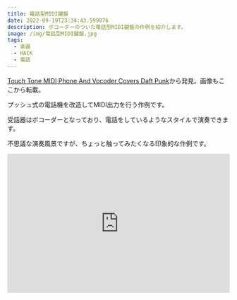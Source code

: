 ```yaml
---
title: 電話型MIDI鍵盤
date: 2022-09-19T23:34:43.599076
description: ボコーダーのついた電話型MIDI鍵盤の作例を紹介します。
image: /img/電話型MIDI鍵盤.jpg
tags:
  - 楽器
  - HACK
  - 電話
---
```

[Touch Tone MIDI Phone And Vocoder Covers Daft Punk](https://hackaday.com/2022/09/06/touch-tone-midi-phone-and-vocoder-covers-daft-punk/)から発見。画像もここから転載。

プッシュ式の電話機を改造してMIDI出力を行う作例です。

受話器はボコーダーとなっており、電話をしているようなスタイルで演奏できます。

不思議な演奏風景ですが、ちょっと触ってみたくなる印象的な作例です。

<iframe width="100%" height="315" src="https://www.youtube.com/embed/tBrKK4lQfPI" title="YouTube video player" frameborder="0" allow="accelerometer; autoplay; clipboard-write; encrypted-media; gyroscope; picture-in-picture" allowfullscreen></iframe>

